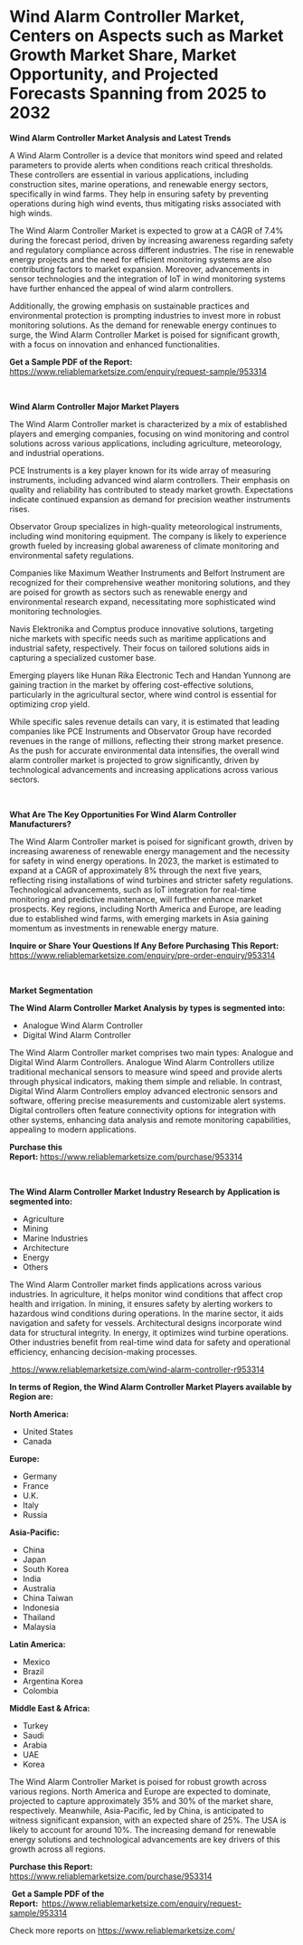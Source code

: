 <p><h1>Wind Alarm Controller Market, Centers on Aspects such as Market Growth Market Share, Market Opportunity, and Projected Forecasts Spanning from 2025 to 2032</h1></p><p><strong>Wind Alarm Controller Market Analysis and Latest Trends</strong></p>
<p><p>A Wind Alarm Controller is a device that monitors wind speed and related parameters to provide alerts when conditions reach critical thresholds. These controllers are essential in various applications, including construction sites, marine operations, and renewable energy sectors, specifically in wind farms. They help in ensuring safety by preventing operations during high wind events, thus mitigating risks associated with high winds.</p><p>The Wind Alarm Controller Market is expected to grow at a CAGR of 7.4% during the forecast period, driven by increasing awareness regarding safety and regulatory compliance across different industries. The rise in renewable energy projects and the need for efficient monitoring systems are also contributing factors to market expansion. Moreover, advancements in sensor technologies and the integration of IoT in wind monitoring systems have further enhanced the appeal of wind alarm controllers. </p><p>Additionally, the growing emphasis on sustainable practices and environmental protection is prompting industries to invest more in robust monitoring solutions. As the demand for renewable energy continues to surge, the Wind Alarm Controller Market is poised for significant growth, with a focus on innovation and enhanced functionalities.</p></p>
<p><strong>Get a Sample PDF of the Report:&nbsp;</strong> <a href="https://www.reliablemarketsize.com/enquiry/request-sample/953314?utm_campaign=3367&utm_medium=2&utm_source=Github&utm_content=ia&utm_term=11042025&utm_id=wind-alarm-controller">https://www.reliablemarketsize.com/enquiry/request-sample/953314</a></p>
<p>&nbsp;</p>
<p><strong>Wind Alarm Controller Major Market Players</strong></p>
<p><p>The Wind Alarm Controller market is characterized by a mix of established players and emerging companies, focusing on wind monitoring and control solutions across various applications, including agriculture, meteorology, and industrial operations.</p><p>PCE Instruments is a key player known for its wide array of measuring instruments, including advanced wind alarm controllers. Their emphasis on quality and reliability has contributed to steady market growth. Expectations indicate continued expansion as demand for precision weather instruments rises.</p><p>Observator Group specializes in high-quality meteorological instruments, including wind monitoring equipment. The company is likely to experience growth fueled by increasing global awareness of climate monitoring and environmental safety regulations.</p><p>Companies like Maximum Weather Instruments and Belfort Instrument are recognized for their comprehensive weather monitoring solutions, and they are poised for growth as sectors such as renewable energy and environmental research expand, necessitating more sophisticated wind monitoring technologies.</p><p>Navis Elektronika and Comptus produce innovative solutions, targeting niche markets with specific needs such as maritime applications and industrial safety, respectively. Their focus on tailored solutions aids in capturing a specialized customer base.</p><p>Emerging players like Hunan Rika Electronic Tech and Handan Yunnong are gaining traction in the market by offering cost-effective solutions, particularly in the agricultural sector, where wind control is essential for optimizing crop yield.</p><p>While specific sales revenue details can vary, it is estimated that leading companies like PCE Instruments and Observator Group have recorded revenues in the range of millions, reflecting their strong market presence. As the push for accurate environmental data intensifies, the overall wind alarm controller market is projected to grow significantly, driven by technological advancements and increasing applications across various sectors.</p></p>
<p>&nbsp;</p>
<p><strong>What Are The Key Opportunities For Wind Alarm Controller Manufacturers?</strong></p>
<p><p>The Wind Alarm Controller market is poised for significant growth, driven by increasing awareness of renewable energy management and the necessity for safety in wind energy operations. In 2023, the market is estimated to expand at a CAGR of approximately 8% through the next five years, reflecting rising installations of wind turbines and stricter safety regulations. Technological advancements, such as IoT integration for real-time monitoring and predictive maintenance, will further enhance market prospects. Key regions, including North America and Europe, are leading due to established wind farms, with emerging markets in Asia gaining momentum as investments in renewable energy mature.</p></p>
<p><strong>Inquire or Share Your Questions If Any Before Purchasing This Report:</strong> <a href="https://www.reliablemarketsize.com/enquiry/pre-order-enquiry/953314?utm_campaign=3367&utm_medium=2&utm_source=Github&utm_content=ia&utm_term=11042025&utm_id=wind-alarm-controller">https://www.reliablemarketsize.com/enquiry/pre-order-enquiry/953314</a></p>
<p>&nbsp;</p>
<p><strong>Market Segmentation</strong></p>
<p><strong>The Wind Alarm Controller Market Analysis by types is segmented into:</strong></p>
<p><ul><li>Analogue Wind Alarm Controller</li><li>Digital Wind Alarm Controller</li></ul></p>
<p><p>The Wind Alarm Controller market comprises two main types: Analogue and Digital Wind Alarm Controllers. Analogue Wind Alarm Controllers utilize traditional mechanical sensors to measure wind speed and provide alerts through physical indicators, making them simple and reliable. In contrast, Digital Wind Alarm Controllers employ advanced electronic sensors and software, offering precise measurements and customizable alert systems. Digital controllers often feature connectivity options for integration with other systems, enhancing data analysis and remote monitoring capabilities, appealing to modern applications.</p></p>
<p><strong>Purchase this Report:&nbsp;</strong><a href="https://www.reliablemarketsize.com/purchase/953314?utm_campaign=3367&utm_medium=2&utm_source=Github&utm_content=ia&utm_term=11042025&utm_id=wind-alarm-controller">https://www.reliablemarketsize.com/purchase/953314</a></p>
<p>&nbsp;</p>
<p><strong>The Wind Alarm Controller Market Industry Research by Application is segmented into:</strong></p>
<p><ul><li>Agriculture</li><li>Mining</li><li>Marine Industries</li><li>Architecture</li><li>Energy</li><li>Others</li></ul></p>
<p><p>The Wind Alarm Controller market finds applications across various industries. In agriculture, it helps monitor wind conditions that affect crop health and irrigation. In mining, it ensures safety by alerting workers to hazardous wind conditions during operations. In the marine sector, it aids navigation and safety for vessels. Architectural designs incorporate wind data for structural integrity. In energy, it optimizes wind turbine operations. Other industries benefit from real-time wind data for safety and operational efficiency, enhancing decision-making processes.</p></p>
<p><a href="https://www.reliablemarketsize.com/wind-alarm-controller-r953314?utm_campaign=3367&utm_medium=2&utm_source=Github&utm_content=ia&utm_term=11042025&utm_id=wind-alarm-controller">&nbsp;https://www.reliablemarketsize.com/wind-alarm-controller-r953314</a></p>
<p><strong>In terms of Region, the Wind Alarm Controller Market Players available by Region are:</strong></p>
<p>
    <p> <strong> North America: </strong>
        <ul>
            <li>United States</li>
            <li>Canada</li>
        </ul>
        </p> 
    <p> <strong> Europe: </strong>
        <ul>
            <li>Germany</li>
            <li>France</li>
            <li>U.K.</li>
            <li>Italy</li>
            <li>Russia</li>
        </ul>
        </p> 
    <p> <strong> Asia-Pacific: </strong>
        <ul>
            <li>China</li>
            <li>Japan</li>
            <li>South Korea</li>
            <li>India</li>
            <li>Australia</li>
            <li>China Taiwan</li>
            <li>Indonesia</li>
            <li>Thailand</li>
            <li>Malaysia</li>
        </ul>
        </p> 
    <p> <strong> Latin America: </strong>
        <ul>
            <li>Mexico</li>
            <li>Brazil</li>
            <li>Argentina Korea</li>
            <li>Colombia</li>
        </ul>
        </p> 
    <p> <strong> Middle East & Africa: </strong>
        <ul>
            <li>Turkey</li>
            <li>Saudi</li>
            <li>Arabia</li>
            <li>UAE</li>
            <li>Korea</li>
        </ul>
    </p>
    </p>
<p><p>The Wind Alarm Controller Market is poised for robust growth across various regions. North America and Europe are expected to dominate, projected to capture approximately 35% and 30% of the market share, respectively. Meanwhile, Asia-Pacific, led by China, is anticipated to witness significant expansion, with an expected share of 25%. The USA is likely to account for around 10%. The increasing demand for renewable energy solutions and technological advancements are key drivers of this growth across all regions.</p></p>
<p><strong>Purchase this Report: </strong><a href="https://www.reliablemarketsize.com/purchase/953314?utm_campaign=3367&utm_medium=2&utm_source=Github&utm_content=ia&utm_term=11042025&utm_id=wind-alarm-controller">https://www.reliablemarketsize.com/purchase/953314</a></p>
<p>&nbsp;<strong>Get a Sample PDF of the Report:&nbsp;&nbsp;</strong><a href="https://www.reliablemarketsize.com/enquiry/request-sample/953314?utm_campaign=3367&utm_medium=2&utm_source=Github&utm_content=ia&utm_term=11042025&utm_id=wind-alarm-controller">https://www.reliablemarketsize.com/enquiry/request-sample/953314</a></p>
<p><strong></strong></p>
<p>Check more reports on <a href="https://www.reliablemarketsize.com/?utm_campaign=3367&utm_medium=2&utm_source=Github&utm_content=ia&utm_term=11042025&utm_id=wind-alarm-controller">https://www.reliablemarketsize.com/</a></p>
